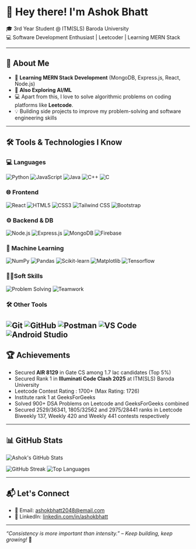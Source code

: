 # 👋 Hey there! I'm Ashok Bhatt

🎓 3rd Year Student @ ITM(SLS) Baroda University  
💻 Software Development Enthusiast  |  Leetcoder  | Learning MERN Stack

---

## 🚀 About Me

- 🔧 **Learning MERN Stack Development** (MongoDB, Express.js, React, Node.js)
- 🤖 **Also Exploring AI/ML**
- 💻 Apart from this, I love to solve algorithmic problems on coding platforms like **Leetcode**.
- 💡 Building side projects to improve my problem-solving and software engineering skills

---

## 🛠 Tools & Technologies I Know

### 💻 Languages
![Python](https://img.shields.io/badge/Python-3776AB?style=flat-square&logo=python&logoColor=white)
![JavaScript](https://img.shields.io/badge/JavaScript-F7DF1E?style=flat-square&logo=javascript&logoColor=black)
![Java](https://img.shields.io/badge/Java-ED8B00?style=flat-square&logo=java&logoColor=white)
![C++](https://img.shields.io/badge/C++-00599C?style=flat-square&logo=c%2B%2B&logoColor=white)
![C](https://img.shields.io/badge/C-ff0089?style=flat-square&logo=c&logoColor=white)

### 🌐 Frontend
![React](https://img.shields.io/badge/React-20232A?style=flat-square&logo=react&logoColor=61DAFB)
![HTML5](https://img.shields.io/badge/HTML5-E34F26?style=flat-square&logo=html5&logoColor=white)
![CSS3](https://img.shields.io/badge/CSS3-1572B6?style=flat-square&logo=css3&logoColor=white)
![Tailwind CSS](https://img.shields.io/badge/Tailwind-38B2AC?style=flat-square&logo=tailwind-css&logoColor=white)
![Bootstrap](https://img.shields.io/badge/Bootstrap-F38934?style=flat-square&logo=bootstrap&logoColor=white)

### ⚙️ Backend & DB
![Node.js](https://img.shields.io/badge/Node.js-339933?style=flat-square&logo=node.js&logoColor=white)
![Express.js](https://img.shields.io/badge/Express.js-000000?style=flat-square&logo=express&logoColor=white)
![MongoDB](https://img.shields.io/badge/MongoDB-4EA94B?style=flat-square&logo=mongodb&logoColor=white)
![Firebase](https://img.shields.io/badge/Firebase-FFCA28?style=flat-square&logo=firebase&logoColor=red)

### 🧠 Machine Learning
![NumPy](https://img.shields.io/badge/NumPy-013243?style=flat-square&logo=numpy&logoColor=white)
![Pandas](https://img.shields.io/badge/Pandas-150458?style=flat-square&logo=pandas&logoColor=white)
![Scikit-learn](https://img.shields.io/badge/scikit--learn-F7931E?style=flat-square&logo=scikit-learn&logoColor=white)
![Matplotlib](https://img.shields.io/badge/Matplotlib-11557c?style=flat-square&logo=matplotlib&logoColor=white)
![Tensorflow](https://img.shields.io/badge/Tensorflow-11557c?style=flat-square&logo=tensorflow&logoColor=gold)

### 👨‍💻Soft Skills
![Problem Solving](https://img.shields.io/badge/Problem%20Sills-FF6745?style=flat-square&logo=leetcode&logoColor=black)
![Teamwork](https://img.shields.io/badge/TeamWork-HH56J3?style=flat-square&logo=teamwork&logoColor=white)

### 🛠 Other Tools
![Git](https://img.shields.io/badge/Git-F05032?style=flat-square&logo=git&logoColor=white)
![GitHub](https://img.shields.io/badge/GitHub-181717?style=flat-square&logo=github&logoColor=white)
![Postman](https://img.shields.io/badge/Postman-FF6C37?style=flat-square&logo=postman&logoColor=white)
![VS Code](https://img.shields.io/badge/VS%20Code-007ACC?style=flat-square&logo=visual-studio-code&logoColor=white)
![Android Studio](https://img.shields.io/badge/Android%20Studio-ff6hh7?style=flat-square&logo=android-studio&logoColor=white)
---

## 🏆 Achievements

- Secured **AIR 8129** in Gate CS among 1.7 lac candidates (Top 5%)
- Secured Rank 1 in **Illuminati Code Clash 2025** at ITM(SLS) Baroda University
- Leetcode Contest Rating : 1700+ (Max Rating: 1726) 
- Institute rank 1 at GeeksForGeeks
- Solved 900+ DSA Problems on Leetcode and GeeksForGeeks combined
- Secured 2529/36341, 1805/32562 and 2975/28441 ranks in Leetcode Biweekly 137, Weekly 420 and Weekly 441 contests respectively

---

## 📊 GitHub Stats

![Ashok's GitHub Stats](https://github-readme-stats.vercel.app/api?username=Ashok-Bhatt&show_icons=true&theme=radical&hide=issues)

![GitHub Streak](https://streak-stats.demolab.com?user=Ashok-Bhatt&theme=radical)
![Top Languages](https://github-readme-stats.vercel.app/api/top-langs/?username=Ashok-Bhatt&langs_count=8&theme=radical&layout=compact)

---

## 📬 Let's Connect

- 📧 Email: ashokbhatt2048@email.com  
- 💼 LinkedIn: [linkedin.com/in/ashokbhatt](https://linkedin.com/in/ashok-bhatt-11b5a7329)  

---

_“Consistency is more important than intensity.” – Keep building, keep growing!_ 🚀
